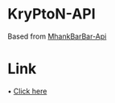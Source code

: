 # KryPtoN-API

Based from [MhankBarBar-Api](https://github.com/MhankBarBar/MhankBarBar-Api)

# Link
• [Click here](https://api.kry9ton.tech/)
